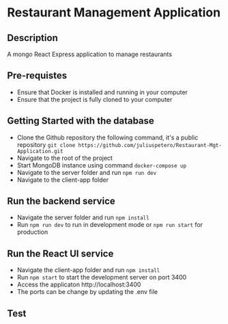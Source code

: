# Restaurant Management Application

## Description
A mongo React Express application to manage restaurants

## Pre-requistes
- Ensure that Docker is installed and running in your computer
- Ensure that the project is fully cloned to your computer

## Getting Started with the database
- Clone the Github repository the following command, it's a public repository
    `git clone https://github.com/juliuspetero/Restaurant-Mgt-Application.git`
- Navigate to the root of the project 
- Start MongoDB instance using command `docker-compose up`
- Navigate to the server folder and run `npm run dev`
- Navigate to the client-app folder 

## Run the backend service
- Navigate the server folder and run `npm install`
- Run `npm run dev` to run in development mode or `npm run start` for production

## Run the React UI service
- Navigate the client-app folder and run `npm install`
- Run `npm start` to start the development server on port 3400
- Access the applicaton http://localhost:3400
- The ports can be change by updating the .env file


## Test


